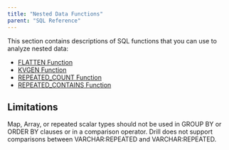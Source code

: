 ```yaml
---
title: "Nested Data Functions"
parent: "SQL Reference"
---
```

This section contains descriptions of SQL functions that you can use to
analyze nested data:

  * [FLATTEN Function](/docs/flatten)
  * [KVGEN Function](/docs/kvgen)
  * [REPEATED_COUNT Function](/docs/repeated-count)
  * [REPEATED_CONTAINS Function](/docs/repeated-contains)

## Limitations
Map, Array, or repeated scalar types should not be used in GROUP BY or ORDER BY clauses or in a comparison operator. Drill does not support comparisons between VARCHAR:REPEATED and VARCHAR:REPEATED.